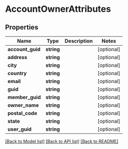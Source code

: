 # AccountOwnerAttributes

## Properties
Name | Type | Description | Notes
------------ | ------------- | ------------- | -------------
**account_guid** | **string** |  | [optional] 
**address** | **string** |  | [optional] 
**city** | **string** |  | [optional] 
**country** | **string** |  | [optional] 
**email** | **string** |  | [optional] 
**guid** | **string** |  | [optional] 
**member_guid** | **string** |  | [optional] 
**owner_name** | **string** |  | [optional] 
**postal_code** | **string** |  | [optional] 
**state** | **string** |  | [optional] 
**user_guid** | **string** |  | [optional] 

[[Back to Model list]](../README.md#documentation-for-models) [[Back to API list]](../README.md#documentation-for-api-endpoints) [[Back to README]](../README.md)


